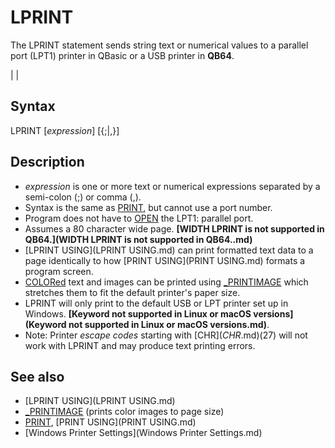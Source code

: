 # LPRINT

The LPRINT statement sends string text or numerical values to a parallel port (LPT1) printer in QBasic or a USB printer in **QB64**.

  

|  |

## Syntax

LPRINT [*expression*] [{;|,}]
  

## Description

* *expression* is one or more text or numerical expressions separated by a semi-colon (;) or comma (,).
* Syntax is the same as [PRINT](PRINT.md), but cannot use a port number.
* Program does not have to [OPEN](OPEN.md) the LPT1: parallel port.
* Assumes a 80 character wide page. **[WIDTH LPRINT is not supported in QB64.](WIDTH LPRINT is not supported in QB64..md)**
* [LPRINT USING](LPRINT USING.md) can print formatted text data to a page identically to how [PRINT USING](PRINT USING.md) formats a program screen.
* [COLORed](COLORed.md) text and images can be printed using [_PRINTIMAGE](_PRINTIMAGE.md) which stretches them to fit the default printer's paper size.
* LPRINT will only print to the default USB or LPT printer set up in Windows. **[Keyword not supported in Linux or macOS versions](Keyword not supported in Linux or macOS versions.md)**.
* Note: Printer *escape codes* starting with [CHR$](CHR$.md)(27) will not work with LPRINT and may produce text printing errors.

  

## See also

* [LPRINT USING](LPRINT USING.md)
* [_PRINTIMAGE](_PRINTIMAGE.md) (prints color images to page size)
* [PRINT](PRINT.md), [PRINT USING](PRINT USING.md)
* [Windows Printer Settings](Windows Printer Settings.md)

  
